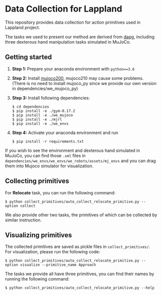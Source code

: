 # Data Collection for Lappland

This repository provides data collection for action primitives used in Lappland project.

The tasks we used to present our method are derived from [dapg](https://github.com/aravindr93/hand_dapg), including three dexterous hand manipulation tasks simulated in MuJoCo.

## Getting started

1. **Step 1:** Prepare your anaconda environment with ```python==3.6```

2. **Step 2:** Install [mujoco200](https://mujoco.org/), mujoco210 may cause some problems. (There is no need to install mujoco_py since we provide our own version in dependencies/we_mujoco_py)

3. **Step 3:** Install following dependencies:

    ```
    $ cd dependencies
    $ pip install -e ./gym-0.17.2
    $ pip install -e ./we_mujoco
    $ pip install -e ./mjrl
    $ pip install -e ./we_envs
    ```
4. **Step 4:** Activate your anaconda environment and run 

    ```
    $ pip install -r requirements.txt
    ```

If you wish to see the environment and dexterous hand simulated in MuJoCo, you can find those ```.xml``` files in ```dependencies/we_envs/we_envs/we_robots/assets/mj_envs``` and you can drag them into Mujoco simulator for visualization.

## Collecting primitives

For **Relocate** task, you can run the following command:

```
$ python collect_primitives/auto_collect_relocate_primitive.py --option collect
```
We also provide other two tasks, the primitives of which can be collected by similar instruction.

## Visualizing primitives

The collected primitives are saved as pickle files in ```collect_primitives/```. For visualization, please run the following code:

```
$ python collect_primitives/auto_collect_relocate_primitive.py --option visualize --primitive_name Approach
```

The tasks we provide all have three primitives, you can find their names by running the following command:

```
$ python collect_primitives/auto_collect_relocate_primitive.py --help
```

